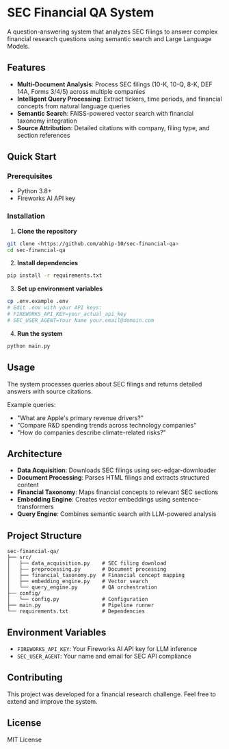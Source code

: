 # SEC Financial QA System

A question-answering system that analyzes SEC filings to answer complex financial research questions using semantic search and Large Language Models.

## Features

- **Multi-Document Analysis**: Process SEC filings (10-K, 10-Q, 8-K, DEF 14A, Forms 3/4/5) across multiple companies
- **Intelligent Query Processing**: Extract tickers, time periods, and financial concepts from natural language queries
- **Semantic Search**: FAISS-powered vector search with financial taxonomy integration
- **Source Attribution**: Detailed citations with company, filing type, and section references

## Quick Start

### Prerequisites
- Python 3.8+
- Fireworks AI API key

### Installation

1. **Clone the repository**
```bash
git clone <https://github.com/abhip-10/sec-financial-qa>
cd sec-financial-qa
```

2. **Install dependencies**
```bash
pip install -r requirements.txt
```

3. **Set up environment variables**
```bash
cp .env.example .env
# Edit .env with your API keys:
# FIREWORKS_API_KEY=your_actual_api_key
# SEC_USER_AGENT=Your Name your.email@domain.com
```

4. **Run the system**
```bash
python main.py
```

## Usage

The system processes queries about SEC filings and returns detailed answers with source citations.

Example queries:
- "What are Apple's primary revenue drivers?"
- "Compare R&D spending trends across technology companies"
- "How do companies describe climate-related risks?"

## Architecture

- **Data Acquisition**: Downloads SEC filings using sec-edgar-downloader
- **Document Processing**: Parses HTML filings and extracts structured content
- **Financial Taxonomy**: Maps financial concepts to relevant SEC sections
- **Embedding Engine**: Creates vector embeddings using sentence-transformers
- **Query Engine**: Combines semantic search with LLM-powered analysis

## Project Structure

```
sec-financial-qa/
├── src/
│   ├── data_acquisition.py    # SEC filing download
│   ├── preprocessing.py       # Document processing
│   ├── financial_taxonomy.py  # Financial concept mapping
│   ├── embedding_engine.py    # Vector search
│   └── query_engine.py        # QA orchestration
├── config/
│   └── config.py              # Configuration
├── main.py                    # Pipeline runner
└── requirements.txt           # Dependencies
```

## Environment Variables

- `FIREWORKS_API_KEY`: Your Fireworks AI API key for LLM inference
- `SEC_USER_AGENT`: Your name and email for SEC API compliance

## Contributing

This project was developed for a financial research challenge. Feel free to extend and improve the system.

## License

MIT License
